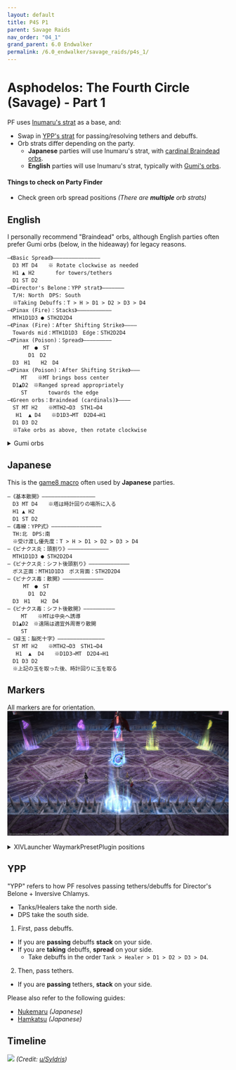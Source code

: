 ```yaml
---
layout: default
title: P4S P1
parent: Savage Raids
nav_order: "04_1"
grand_parent: 6.0 Endwalker
permalink: /6.0_endwalker/savage_raids/p4s_1/
---
```


# Asphodelos: The Fourth Circle (Savage) - Part 1

PF uses [Inumaru's strat](https://youtu.be/LtrXblj9mJo) as a base, and:

- Swap in [YPP's strat](#ypp) for passing/resolving tethers and debuffs.
- Orb strats differ depending on the party.
  - **Japanese** parties will use Inumaru's strat, with [cardinal Braindead orbs](https://youtu.be/wq3lMm5Osu0?t=437).
  - **English** parties will use Inumaru's strat, typically with [Gumi's orbs](https://clips.twitch.tv/HedonisticLitigiousEyeballKippa-DwseFBSlll7XJjC1).

#### Things to check on Party Finder

- Check green orb spread positions *(There are **multiple** orb strats)*

## English

I personally recommend "Braindead" orbs, although English parties often prefer Gumi orbs (below, in the hideaway) for legacy reasons.
```
―《Basic Spread》―――――――――――――――
　D3 MT D4　　※ Rotate clockwise as needed
　H1 ▲ H2　　　　for towers/tethers
　D1 ST D2
―《Director's Belone：YPP strat》―――――――
　T/H: North　DPS: South
　※Taking Debuffs：T > H > D1 > D2 > D3 > D4
―《Pinax (Fire)：Stacks》―――――――――――
　MTH1D1D3 ● STH2D2D4
―《Pinax (Fire)：After Shifting Strike》――――
　Towards mid：MTH1D1D3　Edge：STH2D2D4
―《Pinax (Poison)：Spread》―――――――――
　　　MT　●　ST
　　　　D1　D2
　D3　H1　　H2　D4
―《Pinax (Poison)：After Shifting Strike》―――
　　 MT　　※MT brings boss center
　D1▲D2　※Ranged spread appropriately
　　 ST　　　　towards the edge
―《Green orbs：Braindead (cardinals)》――――
　ST MT H2　　※MTH2→D3　STH1→D4
　 H1  ▲ D4　　※D1D3→MT　D2D4→H1
　D1 D3 D2
　※Take orbs as above, then rotate clockwise
```

<details markdown=block>
<summary>Gumi orbs</summary>

```
―《Basic Spread》―――――――――――――――
　D3 MT D4　　※ Rotate clockwise as needed
　H1 ▲ H2　　　　for towers/tethers
　D1 ST D2
―《Director's Belone：YPP strat》―――――――
　T/H: North　DPS: South
　※Taking Debuffs：T > H > D1 > D2 > D3 > D4
―《Pinax (Fire)：Stacks》―――――――――――
　MTH1D1D3 ● STH2D2D4
―《Pinax (Fire)：After Shifting Strike》――――
　Towards mid：MTH1D1D3　Edge：STH2D2D4
―《Pinax (Poison)：Spread》―――――――――
　　　MT　●　ST
　　　　D1　D2
　D3　H1　　H2　D4
―《Pinax (Poison)：After Shifting Strike》―――
　　 MT　　※MT brings boss center
　D1▲D2　※Ranged spread appropriately
　　 ST　　　　towards the edge
―《Green orbs：Gumi》――――――――――――
　D4 MT H1　　※MTH1→D1　STH2→D3
　 D3  ▲ ST　　※D1D2→MT　D3D4→ST
　D2 D1 H2
　※Take orbs as above, then rotate clockwise
```

</details>

## Japanese

This is the [game8 macro](https://game8.jp/ff14/421350) often used by **Japanese** parties.
```
―《基本散開》―――――――――――――――――
　D3 MT D4　　※塔は時計回りの場所に入る
　H1 ▲ H2
　D1 ST D2
―《毒線：YPP式》――――――――――――――――
　TH:北　DPS:南
　※受け渡し優先度：T > H > D1 > D2 > D3 > D4
―《ピナクス炎：頭割り》―――――――――――――
　MTH1D1D3 ● STH2D2D4
―《ピナクス炎：シフト後頭割り》―――――――――――――
　ボス正面：MTH1D1D3　ボス背面：STH2D2D4
―《ピナクス毒：散開》―――――――――――――
　　　MT　●　ST
　　　　D1　D2
　D3　H1　　H2　D4
―《ピナクス毒：シフト後散開》――――――――――
　　 MT　　※MTは中央へ誘導
　D1▲D2　※遠隔は適宜外周寄り散開
　　 ST
―《緑玉：脳死十字》―――――――――――――――
　ST MT H2　　※MTH2→D3　STH1→D4
　 H1  ▲  D4　　※D1D3→MT　D2D4→H1
　D1 D3 D2
　※上記の玉を取った後、時計回りに玉を取る
```

## Markers

All markers are for orientation.
![](images/markers.jpg)
<details markdown=block>
<summary>XIVLauncher WaymarkPresetPlugin positions</summary>

```json
{"Name":"P4S P1","MapID":801,"A":{"X":100.0,"Y":0.0,"Z":81.5,"ID":0,"Active":true},"B":{"X":118.5,"Y":0.0,"Z":100.0,"ID":1,"Active":true},"C":{"X":100.0,"Y":0.0,"Z":118.5,"ID":2,"Active":true},"D":{"X":81.5,"Y":0.0,"Z":100.0,"ID":3,"Active":true},"One":{"X":95.0,"Y":0.0,"Z":95.0,"ID":4,"Active":true},"Two":{"X":105.0,"Y":0.0,"Z":95.0,"ID":5,"Active":true},"Three":{"X":105.0,"Y":0.0,"Z":105.0,"ID":6,"Active":true},"Four":{"X":95.0,"Y":0.0,"Z":105.0,"ID":7,"Active":true}}
```

</details>

## YPP

"YPP" refers to how PF resolves passing tethers/debuffs for Director's Belone + Inversive Chlamys.

- Tanks/Healers take the north side.
- DPS take the south side.

1. First, pass debuffs.
  - If you are **passing** debuffs **stack** on your side.
  - If you are **taking** debuffs, **spread** on your side.
    - Take debuffs in the order `Tank > Healer > D1 > D2 > D3 > D4`.

2. Then, pass tethers.
  - If you are **passing** tethers, **stack** on your side.

Please also refer to the following guides:

- [Nukemaru](https://youtu.be/wq3lMm5Osu0?t=36) *(Japanese)*
- [Hamkatsu](https://youtu.be/-PlvK8M6h-w) *(Japanese)*

## Timeline

![](https://preview.redd.it/xnx4nnpozob81.png?width=3200&format=png&auto=webp&s=f7b169a040771410d2f4eab2a3d3e997226673a1)
*(Credit: [u/Syldris](https://www.reddit.com/r/ffxiv/comments/s3yfu8/p4s_rotation_and_timeline/))*